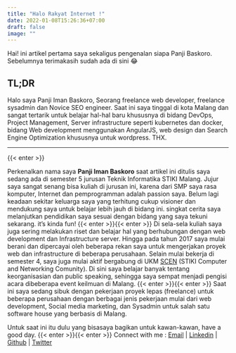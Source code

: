 ```yaml
---
title: "Halo Rakyat Internet !"
date: 2022-01-08T15:26:36+07:00
draft: false
image: ""
---
```


Hai! ini artikel pertama saya sekaligus pengenalan siapa Panji Baskoro. Sebelumnya terimakasih sudah ada di sini :joy:

## TL;DR

Halo saya Panji Iman Baskoro, Seorang freelance web developer, freelance sysadmin dan Novice SEO engineer. Saat ini saya tinggal di kota Malang dan sangat tertarik untuk belajar hal-hal baru khususnya di bidang DevOps, Project Management, Server infrastructure seperti kubernetes dan docker, bidang Web development menggunakan AngularJS, web design dan Search Engine Optimization khususnya untuk wordpress. THX.

---
{{< enter >}}

Perkenalkan nama saya __Panji Iman Baskoro__ saat artikel ini ditulis saya sedang ada di semester 5 jurusan Teknik Informatika STIKI Malang. Jujur saya sangat senang bisa kuliah di jurusan ini, karena dari SMP saya rasa komputer, Internet dan pemprogramman adalah passion saya. Belum lagi keadaan sekitar keluarga saya yang terhitung cukup visioner dan mendukung saya untuk belajar lebih jauh di bidang ini. singkat cerita saya melanjutkan pendidikan saya sesuai dengan bidang yang saya tekuni sekarang. it’s kinda fun!
{{< enter >}}{{< enter >}}
Di sela-sela kuliah saya juga sering melakukan riset dan belajar hal yang berhubungan dengan web development dan Infrastructure server. Hingga pada tahun 2017 saya mulai berani dan dipercayai oleh beberapa rekan saya untuk mengerjakan proyek web dan infrastructure di beberapa perusahaan. Selain mulai bekerja di semester 4, saya juga mulai aktif bergabung di UKM [SCEN](https://scen.or.id) (STIKI Computer and Networking Comunity). Di sini saya belajar banyak tentang keorganisasian dan public speaking, sehingga saya sempat menjadi pengisi acara dibeberapa event keilmuan di Malang.
{{< enter >}}{{< enter >}}
Saat ini saya sedang sibuk dengan pekerjaan proyek lepas (freelance) untuk beberapa perusahaan dengan berbagai jenis pekerjaan mulai dari web development, Social media marketing, dan Sysadmin untuk salah satu software house yang berbasis di Malang.

Untuk saat ini itu dulu yang bisasaya bagikan untuk kawan-kawan, have a good day.
{{< enter >}}{{< enter >}}
Connect with me : 
[Email](mailto) | [Linkedin](Linkedin) | [Github](github) | [Twitter](twitter)